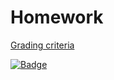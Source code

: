 # Homework

[Grading criteria](http://dhbwse201819.pbworks.com/w/page/133242243/SE2_week5_refactoring)

[![Badge](https://api.codacy.com/project/badge/Grade/4d176212b6f44c45839d08862fe63f53?isInternal=true)](https://app.codacy.com/project/moritz.horch/week5_refactoring/dashboard?bid=12519530)
